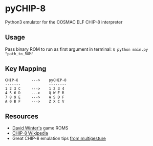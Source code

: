 # pyCHIP-8
Python3 emulator for the COSMAC ELF CHIP-8 interpreter

## Usage
Pass binary ROM to run as first argument in terminal:
 `$ python main.py "path_to_ROM"`
## Key Mapping
```
CHIP-8      --->    pyCHIP-8
-------             --------
1 2 3 C     --->    1 2 3 4
4 5 6 D     --->    Q W E R
7 8 9 E     --->    A S D F
A 0 B F     --->    Z X C V
```
## Resources
* [David Winter's]("http://www.pong-story.com/chip8/") game ROMS
* [CHIP-8 Wikipedia]("https://en.wikipedia.org/wiki/CHIP-8#Virtual_machine_description")
* Great CHIP-8 emulation tips [from multigesture]("http://www.multigesture.net/articles/how-to-write-an-emulator-chip-8-interpreter/")
